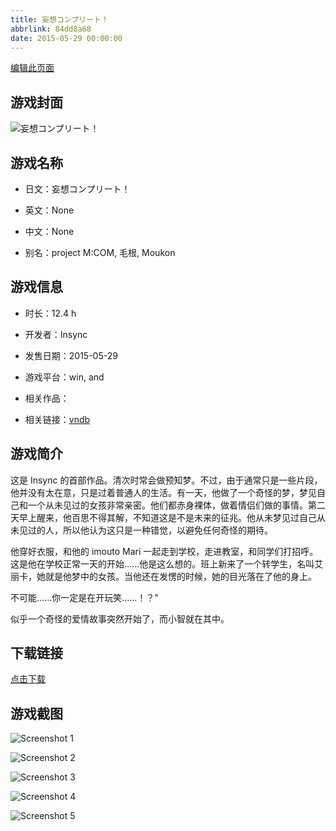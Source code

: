 ```yaml
---
title: 妄想コンプリート！
abbrlink: 84dd8a68
date: 2015-05-29 00:00:00
---
```

[编辑此页面](https://github.com/ACG-3/ADV3-source/blob/main/source/_posts/games/%E5%A6%84%E6%83%B3%E3%82%B3%E3%83%B3%E3%83%97%E3%83%AA%E3%83%BC%E3%83%88%EF%BC%81.md)

## 游戏封面

![妄想コンプリート！](https://pan.timero.xyz/d/onedrive/img_lib_001/%E5%A6%84%E6%83%B3%E3%82%B3%E3%83%B3%E3%83%97%E3%83%AA%E3%83%BC%E3%83%88%EF%BC%81_cover.avif)


## 游戏名称

- 日文：妄想コンプリート！
- 英文：None
- 中文：None

- 别名：project M:COM, 毛根, Moukon


## 游戏信息

- 时长：12.4 h
- 开发者：Insync
- 发售日期：2015-05-29
- 游戏平台：win, and
- 相关作品：

- 相关链接：[vndb](https://vndb.org/v14891)


## 游戏简介

这是 Insync 的首部作品。清次时常会做预知梦。不过，由于通常只是一些片段，他并没有太在意，只是过着普通人的生活。有一天，他做了一个奇怪的梦，梦见自己和一个从未见过的女孩非常亲密。他们都赤身裸体，做着情侣们做的事情。第二天早上醒来，他百思不得其解，不知道这是不是未来的征兆。他从未梦见过自己从未见过的人，所以他认为这只是一种错觉，以避免任何奇怪的期待。

他穿好衣服，和他的 imouto Mari 一起走到学校，走进教室，和同学们打招呼。这是他在学校正常一天的开始......他是这么想的。班上新来了一个转学生，名叫艾丽卡，她就是他梦中的女孩。当他还在发愣的时候，她的目光落在了他的身上。

不可能......你一定是在开玩笑......！？"

似乎一个奇怪的爱情故事突然开始了，而小智就在其中。




## 下载链接

[点击下载](https://pan.timero.xyz/onedrive/adv_lib_001/%E5%A6%84%E6%83%B3%E3%82%B3%E3%83%B3%E3%83%97%E3%83%AA%E3%83%BC%E3%83%88%EF%BC%81)


## 游戏截图


![Screenshot 1](https://pan.timero.xyz/d/onedrive/img_lib_001/%E5%A6%84%E6%83%B3%E3%82%B3%E3%83%B3%E3%83%97%E3%83%AA%E3%83%BC%E3%83%88%EF%BC%81_Screenshot_1.avif)

![Screenshot 2](https://pan.timero.xyz/d/onedrive/img_lib_001/%E5%A6%84%E6%83%B3%E3%82%B3%E3%83%B3%E3%83%97%E3%83%AA%E3%83%BC%E3%83%88%EF%BC%81_Screenshot_2.avif)

![Screenshot 3](https://pan.timero.xyz/d/onedrive/img_lib_001/%E5%A6%84%E6%83%B3%E3%82%B3%E3%83%B3%E3%83%97%E3%83%AA%E3%83%BC%E3%83%88%EF%BC%81_Screenshot_3.avif)

![Screenshot 4](https://pan.timero.xyz/d/onedrive/img_lib_001/%E5%A6%84%E6%83%B3%E3%82%B3%E3%83%B3%E3%83%97%E3%83%AA%E3%83%BC%E3%83%88%EF%BC%81_Screenshot_4.avif)

![Screenshot 5](https://pan.timero.xyz/d/onedrive/img_lib_001/%E5%A6%84%E6%83%B3%E3%82%B3%E3%83%B3%E3%83%97%E3%83%AA%E3%83%BC%E3%83%88%EF%BC%81_Screenshot_5.avif)


